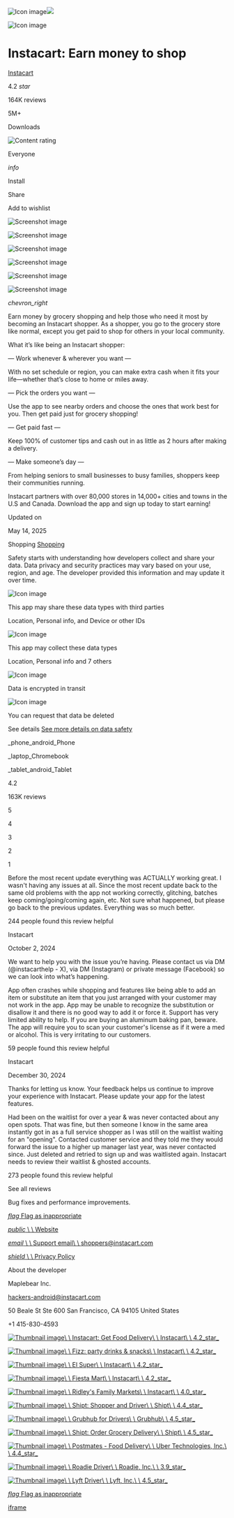 ![Icon image](https://play-lh.googleusercontent.com/nAV-0AdjTV8n6Cnt-knK4WCtZYFbvVLuae6Bd_9d_UOJOwdSs5hEaja3wU0Gq5rQ4T4=w480-h960-rw)![](https://play-lh.googleusercontent.com/nAV-0AdjTV8n6Cnt-knK4WCtZYFbvVLuae6Bd_9d_UOJOwdSs5hEaja3wU0Gq5rQ4T4=w480-h960-rw)

![Icon image](https://play-lh.googleusercontent.com/nAV-0AdjTV8n6Cnt-knK4WCtZYFbvVLuae6Bd_9d_UOJOwdSs5hEaja3wU0Gq5rQ4T4=w480-h960-rw)

# Instacart: Earn money to shop

[Instacart](https://play.google.com/store/apps/dev?id=8459937269124330718)

4.2 _star_

164K reviews

5M+

Downloads

![Content rating](https://play-lh.googleusercontent.com/IciOnDFecb5Xt50Q2jlcNC0LPI7LEGxNojroo-s3AozcyS-vDCwtq4fn7u3wZmRna8OewG9PBrWC-i7i=w96-h32-rw)

Everyone

_info_

Install

Share

Add to wishlist

![Screenshot image](https://play-lh.googleusercontent.com/X5QnNH9BM8rHsRtWoEgflmT8zgxJqUK8L-vskPSHgiafp5M-4SbU4e7j6NpgLJ7owHwh=w1052-h592-rw)

![Screenshot image](https://play-lh.googleusercontent.com/vvnTtahQE0IMiYs44_rQLxl0CJrnHfbXZYvBZPJ6fbvpbov5VolA75hx6f8I6ISfRiM=w1052-h592-rw)

![Screenshot image](https://play-lh.googleusercontent.com/1sOj4fdi1nrWhGh-m4_Jt_jFzMKiyX9R4L38vSwHZLZFl3QZZ86KKp1RUf6cL3u87gGm=w1052-h592-rw)

![Screenshot image](https://play-lh.googleusercontent.com/nOnxYxIR6dYWdysv2GHfH7XEhPCppUWkds9YlS0neW-qp7HT_Sw74wY6tavMr86kfdU=w1052-h592-rw)

![Screenshot image](https://play-lh.googleusercontent.com/X8Kj9uwM8L40Y4UXnVNKBjTOp4llmvR_FOwasOpbIf-QN0NRXMOjILbFrKA9AIUtziU=w1052-h592-rw)

![Screenshot image](https://play-lh.googleusercontent.com/hR-yv7Wg0nvoF_7pt2TKMwgM-3pDTOOB2neIXYzB1CmKw_XfyXL2JPm95LahOCuCeGo=w1052-h592-rw)

_chevron\_right_

Earn money by grocery shopping and help those who need it most by becoming an Instacart shopper. As a shopper, you go to the grocery store like normal, except you get paid to shop for others in your local community.

What it’s like being an Instacart shopper:

— Work whenever & wherever you want —

With no set schedule or region, you can make extra cash when it fits your life—whether that’s close to home or miles away.

— Pick the orders you want —

Use the app to see nearby orders and choose the ones that work best for you. Then get paid just for grocery shopping!

— Get paid fast —

Keep 100% of customer tips and cash out in as little as 2 hours after making a delivery.

— Make someone’s day —

From helping seniors to small businesses to busy families, shoppers keep their communities running.

Instacart partners with over 80,000 stores in 14,000+ cities and towns in the U.S and Canada. Download the app and sign up today to start earning!

Updated on

May 14, 2025

Shopping [Shopping](https://play.google.com/store/apps/category/SHOPPING)

Safety starts with understanding how developers collect and share your data. Data privacy and security practices may vary based on your use, region, and age. The developer provided this information and may update it over time.

![Icon image](https://play-lh.googleusercontent.com/iFstqoxDElUVv4T3KxkxP3OTcuFvWF5ZQQjT7aIxy4n2uaVigCCykxeG6EZV9FQ10X1itPj1oORm=s40-rw)

This app may share these data types with third parties

Location, Personal info, and Device or other IDs

![Icon image](https://play-lh.googleusercontent.com/12USW7aflgz466ifDehKTnMoAep_VHxDmKJ6jEBoDZWCSefOC-ThRX14Mqe0r8KF9XCzrpMqJts=s40-rw)

This app may collect these data types

Location, Personal info and 7 others

![Icon image](https://play-lh.googleusercontent.com/W5DPtvB8Fhmkn5LbFZki_OHL3ZI1Rdc-AFul19UK4f7np2NMjLE5QquD6H0HAeEJ977u3WH4yaQ=s40-rw)

Data is encrypted in transit

![Icon image](https://play-lh.googleusercontent.com/ohRyQRA9rNfhp7xLW0MtW1soD8SEX45Oec7MyH3FaxtukWUG_6GKVpvh3JiugzryLi7Bia02HPw=s40-rw)

You can request that data be deleted

See details [See more details on data safety](https://play.google.com/store/apps/datasafety?id=com.instacart.shopper)

_phone\_android_Phone

_laptop_Chromebook

_tablet\_android_Tablet

4.2

163K reviews

5

4

3

2

1

Before the most recent update everything was ACTUALLY working great. I wasn't having any issues at all. Since the most recent update back to the same old problems with the app not working correctly, glitching, batches keep coming/going/coming again, etc. Not sure what happened, but please go back to the previous updates. Everything was so much better.

244 people found this review helpful

Instacart

October 2, 2024

We want to help you with the issue you’re having. Please contact us via DM (@instacarthelp - X), via DM (Instagram) or private message (Facebook) so we can look into what’s happening.

App often crashes while shopping and features like being able to add an item or substitute an item that you just arranged with your customer may not work in the app. App may be unable to recognize the substitution or disallow it and there is no good way to add it or force it. Support has very limited ability to help. If you are buying an aluminum baking pan, beware. The app will require you to scan your customer's license as if it were a med or alcohol. This is very irritating to our customers.

59 people found this review helpful

Instacart

December 30, 2024

Thanks for letting us know. Your feedback helps us continue to improve your experience with Instacart. Please update your app for the latest features.

Had been on the waitlist for over a year & was never contacted about any open spots. That was fine, but then someone I know in the same area instantly got in as a full service shopper as I was still on the waitlist waiting for an "opening". Contacted customer service and they told me they would forward the issue to a higher up manager last year, was never contacted since. Just deleted and retried to sign up and was waitlisted again. Instacart needs to review their waitlist & ghosted accounts.

273 people found this review helpful

See all reviews

Bug fixes and performance improvements.

[_flag_ Flag as inappropriate](https://support.google.com/googleplay/?p=report_content)

[_public_ \\
\\
Website](http://www.instacart.com/)

[_email_ \\
\\
Support email\\
\\
shoppers@instacart.com](mailto:shoppers@instacart.com)

[_shield_ \\
\\
Privacy Policy](https://www.instacart.com/shoppers-privacy)

About the developer

Maplebear Inc.

hackers-android@instacart.com

50 Beale St Ste 600
San Francisco, CA 94105
United States

+1 415-830-4593

[![Thumbnail image](https://play-lh.googleusercontent.com/g_irOkVgCmmyGOxAoB5-N6CuHYjL7FMiHUkO7FJFNBVKE3W-yoFoKJBiq4Sy8sSI9woQ=s128-rw)\\
\\
Instacart: Get Food Delivery\\
\\
Instacart\\
\\
4.2_star_](https://play.google.com/store/apps/details?id=com.instacart.client)

[![Thumbnail image](https://play-lh.googleusercontent.com/WWpZ8rCbwYxNPry8qqdrzObZLE1isOWjMtmNg3mITOSZTGv2yqR8hFAn17WnN68P7tvG=s128-rw)\\
\\
Fizz: party drinks & snacks\\
\\
Instacart\\
\\
4.2_star_](https://play.google.com/store/apps/details?id=com.instacart.fizz)

[![Thumbnail image](https://play-lh.googleusercontent.com/eccpRNq9eG2oBz94E3Du-D8Ak6y7WgQwVFJiqVBePdzTjZO3mRk1jRir7KTGHwhCS4Q=s128-rw)\\
\\
El Super\\
\\
Instacart\\
\\
4.2_star_](https://play.google.com/store/apps/details?id=com.instacart.client.elsuper)

[![Thumbnail image](https://play-lh.googleusercontent.com/xFWnI9ZaeqmV4Zj7F3hKhwboJEzx0IztDeD8Fo3hpQz9usKY5p5DMlCTjxxFJT1Rjg=s128-rw)\\
\\
Fiesta Mart\\
\\
Instacart\\
\\
4.2_star_](https://play.google.com/store/apps/details?id=com.instacart.client.fiestamart)

[![Thumbnail image](https://play-lh.googleusercontent.com/ZNB5s44wmJT5fuWMMq7dWDKIoIjGZ9Ank9WJz_0Bgpjd5kxnOVlGjTMVmfLfYCZptZ4=s128-rw)\\
\\
Ridley's Family Markets\\
\\
Instacart\\
\\
4.0_star_](https://play.google.com/store/apps/details?id=com.instacart.client.ridleys)

[![Thumbnail image](https://play-lh.googleusercontent.com/of76dl4HvgxMmcu9LqdnjRDe6YTjrX4GiUpwuXlAId0NELfZg4W9cF7Sn9CddKri7PU=s128-rw)\\
\\
Shipt: Shopper and Driver\\
\\
Shipt\\
\\
4.4_star_](https://play.google.com/store/apps/details?id=com.shipt.shopper)

[![Thumbnail image](https://play-lh.googleusercontent.com/QTiUi-NWEWz1To64cXPcIPLVOI5GZ_nhHahHN6RzOWYyl3OvMDeSsVX97etpQbQFw_k=s128-rw)\\
\\
Grubhub for Drivers\\
\\
Grubhub\\
\\
4.5_star_](https://play.google.com/store/apps/details?id=com.grubhub.driver)

[![Thumbnail image](https://play-lh.googleusercontent.com/qJi3JDrIKiLqRN4uFBc1CgY0Pdf37zTqlHqedy_nTA6_cMdhtDXm5p_f_jg8PcbPVxY=s128-rw)\\
\\
Shipt: Order Grocery Delivery\\
\\
Shipt\\
\\
4.5_star_](https://play.google.com/store/apps/details?id=com.shipt.groceries)

[![Thumbnail image](https://play-lh.googleusercontent.com/luJACHFO7ubeUXmPJwr8ZMahKCDSTsIHN43OiXiMpAQbqWRysroKTeiaGvst_Ev9N1w=s128-rw)\\
\\
Postmates - Food Delivery\\
\\
Uber Technologies, Inc.\\
\\
4.4_star_](https://play.google.com/store/apps/details?id=com.postmates.android)

[![Thumbnail image](https://play-lh.googleusercontent.com/uCpP1a7Pvy6hInBErTH_qLHdhKcBJkk0xWIT83sR-Jfly2EmC6WNVmbcrYxabBlfnrEb=s128-rw)\\
\\
Roadie Driver\\
\\
Roadie, Inc.\\
\\
3.9_star_](https://play.google.com/store/apps/details?id=com.roadie.drive.android.app)

[![Thumbnail image](https://play-lh.googleusercontent.com/ji4DDsdijIj4VwbIem6d3AG7Ryu9ovPyGYZ7W1RkuuLl2fJEjO_3K4ukBMrsq8XvMDc=s128-rw)\\
\\
Lyft Driver\\
\\
Lyft, Inc.\\
\\
4.5_star_](https://play.google.com/store/apps/details?id=com.lyft.android.driver)

[_flag_ Flag as inappropriate](https://support.google.com/googleplay/?p=report_content)

[iframe](https://www.google.com/recaptcha/api2/anchor?ar=1&k=6LcA2tEZAAAAAJj7FTYTF9cZ4NL3ShgBCBfkWov0&co=aHR0cHM6Ly9wbGF5Lmdvb2dsZS5jb206NDQz&hl=en&v=Hi8UmRMnhdOBM3IuViTkapUP&size=invisible&cb=j3vc3xqwk2vr)